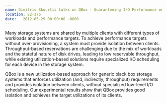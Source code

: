 ```yaml
---
name: Dimitris Skourtis talks on QBox - Guaranteeing I/O Performance on Black Box Storage Systems
location: E2-375
date:   2012-05-29 00:00:00 -0800
---
```

Many storage systems are shared by multiple clients with different types of
workloads and performance targets. To achieve performance targets without
over-provisioning, a system must provide isolation between clients.
Throughput-based reservations are challenging due to the mix of workloads and
the stateful nature of disk drives, leading to low reservable throughput, while
existing utilization-based solutions require specialized I/O scheduling for each
device in the storage system.

QBox is a new utilization-based approach for generic black box storage systems
that enforces utilization (and, indirectly, throughput) requirements and provides
isolation between clients, without specialized low-level I/O scheduling. Our
experimental results show that QBox provides good isolation and achieves the
target utilizations of its clients.
